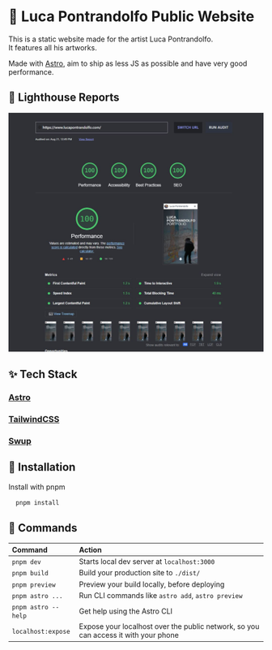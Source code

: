# :art: Luca Pontrandolfo Public Website

This is a static website made for the artist Luca Pontrandolfo.<br/>
It features all his artworks.<br/>

Made with [Astro](https://astro.build/), aim to ship as less JS as possible and have very good performance.

## :100: Lighthouse Reports

![Lighthouse reports](https://github.com/AndreaPontrandolfo/super-performant-portfolio-website/blob/master/reports/max_lighthouse_score.JPG)

## :sparkles: Tech Stack

### [Astro](https://astro.build/)
### [TailwindCSS](https://tailwindcss.com/)
### [Swup](https://swup.js.org/)

## :electric_plug: Installation

Install with pnpm

```bash
  pnpm install
```
    
## :hammer: Commands

| Command             | Action                                                                             |
| :-------------------| :-------------------------------------------------                                 |
| `pnpm dev`          | Starts local dev server at `localhost:3000`                                        |
| `pnpm build`        | Build your production site to `./dist/`                                            |
| `pnpm preview`      | Preview your build locally, before deploying                                       |
| `pnpm astro ...`    | Run CLI commands like `astro add`, `astro preview`                                 |
| `pnpm astro --help` | Get help using the Astro CLI                                                       |
| `localhost:expose`  | Expose your localhost over the public network, so you can access it with your phone|




